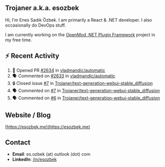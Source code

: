 ##  Trojaner a.k.a. esozbek
Hi, I'm Enes Sadık Özbek. I am primarily a React & .NET developer. I also occasionally do DevOps stuff.

I am currently working on the [OpenMod .NET Plugin Framework](https://github.com/openmod/openmod) project in my free time. 

## :zap: Recent Activity

<!--START_SECTION:activity-->
1. 💪 Opened PR [#2634](https://github.com/vladmandic/automatic/pull/2634) in [vladmandic/automatic](https://github.com/vladmandic/automatic)
2. 🗣 Commented on [#2633](https://github.com/vladmandic/automatic/issues/2633#issuecomment-1860317434) in [vladmandic/automatic](https://github.com/vladmandic/automatic)
3. 🔒 Closed issue [#7](https://github.com/Trojaner/text-generation-webui-stable_diffusion/issues/7) in [Trojaner/text-generation-webui-stable_diffusion](https://github.com/Trojaner/text-generation-webui-stable_diffusion)
4. 🗣 Commented on [#7](https://github.com/Trojaner/text-generation-webui-stable_diffusion/issues/7#issuecomment-1859285600) in [Trojaner/text-generation-webui-stable_diffusion](https://github.com/Trojaner/text-generation-webui-stable_diffusion)
5. 🗣 Commented on [#6](https://github.com/Trojaner/text-generation-webui-stable_diffusion/issues/6#issuecomment-1859285461) in [Trojaner/text-generation-webui-stable_diffusion](https://github.com/Trojaner/text-generation-webui-stable_diffusion)
<!--END_SECTION:activity-->

## Website / Blog
[https://esozbek.me](https://esozbek.me)

## Contact
- **Email**: es.ozbek (at) outlook (dot) com
- **LinkedIn**: [/in/esozbek](https://linkedin.com/in/esozbek)
